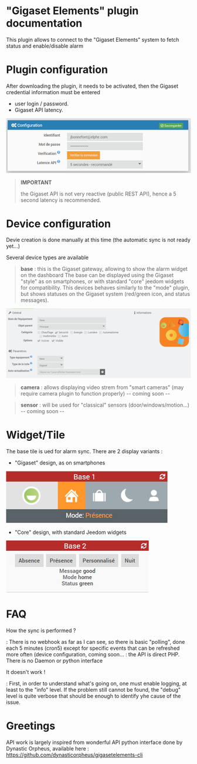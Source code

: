 # "Gigaset Elements" plugin documentation

This plugin allows to connect to the "Gigaset Elements" system to fetch status and enable/disable alarm

Plugin configuration
====================

After downloading the plugin, it needs to be activated, then the Gigaset credential information must be entered
- user login / password.
- Gigaset API latency. 

![gigaelem01](../images/gigaelem01.png)

>**IMPORTANT**
>
> the Gigaset API is not very reactive (public REST API), hence a 5 second latency is recommended.

Device configuration
====================

Devie creation is done manually at this time (the automatic sync is not ready yet...)

Several device types are available

> **base** : this is the Gigaset gateway, allowing to show the alarm widget on the dashboard
The base can be displayed using the Gigaset "style" as on smartphones, or with standard "core" jeedom widgets for compatibility. 
This devices behaves similarly to the "mode" plugin, but shows statuses on the Gigaset system (red/green icon, and status messages).

![gigaelem02](../images/gigaelem02.png)

> **camera** : allows displaying video strem from "smart cameras" (may require camera plugin to function properly)
 -- coming soon --
 
> **sensor** : will be used for "classical" sensors (door/windows/motion...)
 -- coming soon --
 
Widget/Tile
======

The base tile is ued for alarm sync. There are 2 display variants : 

- "Gigaset" design, as on smartphones

![gigaelem08](../images/gigaelem08.png)

- "Core" design, with standard Jeedom widgets

![gigaelem09](../images/gigaelem09.png)

FAQ 
===

How the sync is performed ?

:   There is no webhook as far as I can see, so there is basic "polling", done each 5 minutes (cron5) except for specific events that can be refreshed more often (device configuration, coming soon...
:   the API is direct PHP. There is no Daemon or python interface

It doesn't work ! 

:   First, in order to understand what's going on, one must enable logging, at least to the "info" level. If the problem still cannot be found, the "debug" level is quite verbose that should be enough to identify yhe cause of the issue.

Greetings
===

API work is largely inspired from wonderful API python interface done by Dynastic Orpheus, available here : https://github.com/dynasticorpheus/gigasetelements-cli
